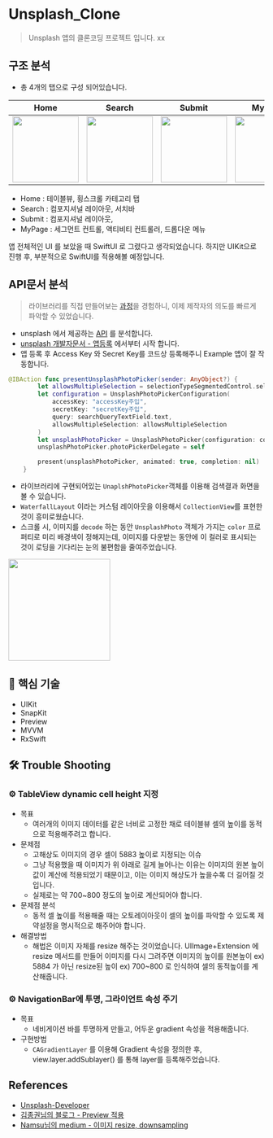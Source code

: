 # Unsplash_Clone

> Unsplash 앱의 클론코딩 프로젝트 입니다. 
xx

## 구조 분석 

- 총 4개의 탭으로 구성 되어있습니다. 

|Home|Search|Submit|MyPage|
|:---:|:---:|:---:|:---:|
|<img src="https://i.imgur.com/Od6p1nF.jpg" width="130">|<img src="https://i.imgur.com/x2K1pHs.jpg" width="130">|<img src="https://i.imgur.com/2SBSiw0.jpg" width="130">|<img src="https://i.imgur.com/DYuvl4c.png" width="130">|

- Home : 테이블뷰, 횡스크롤 카테고리 탭
- Search : 컴포지셔널 레이아웃, 서치바
- Submit : 컴포지셔널 레이아웃, 
- MyPage : 세그먼트 컨트롤, 액티비티 컨트롤러, 드롭다운 메뉴

앱 전체적인 UI 를 보았을 때 SwiftUI 로 그렸다고 생각되었습니다. 하지만 UIKit으로 진행 후, 부분적으로 SwiftUI를 적용해볼 예정입니다. 

## API문서 분석

> 라이브러리를 직접 만들어보는 [과정](https://hackmd.io/Cgetb0viSM-XVqJnAmp7bw)을 경험하니, 이제 제작자의 의도를 빠르게 파악할 수 있었습니다.

- unsplash 에서 제공하는 [API](https://github.com/unsplash/unsplash-photopicker-ios) 를 분석합니다. 
- [unsplash 개발자문서 - 앱등록](https://unsplash.com/documentation#registering-your-application) 에서부터 시작 합니다. 
- 앱 등록 후 Access Key 와 Secret Key를 코드상 등록해주니 Example 앱이 잘 작동합니다. 

```swift
@IBAction func presentUnsplashPhotoPicker(sender: AnyObject?) {
        let allowsMultipleSelection = selectionTypeSegmentedControl.selectedSegmentIndex == SelectionType.multiple.rawValue
        let configuration = UnsplashPhotoPickerConfiguration(
            accessKey: "accessKey주입",
            secretKey: "secretKey주입",
            query: searchQueryTextField.text,
            allowsMultipleSelection: allowsMultipleSelection
        )
        let unsplashPhotoPicker = UnsplashPhotoPicker(configuration: configuration)
        unsplashPhotoPicker.photoPickerDelegate = self

        present(unsplashPhotoPicker, animated: true, completion: nil)
    }

```

- 라이브러리에 구현되어있는 `UnaplshPhotoPicker`객체를 이용해 검색결과 화면을 볼 수 있습니다. 
- `WaterfallLayout` 이라는 커스텀 레이아웃을 이용해서 `CollectionView`를 표현한 것이 흥미로웠습니다. 
- 스크롤 시, 이미지를 `decode` 하는 동안 `UnsplashPhoto` 객체가 가지는 `color` 프로퍼티로 미리 배경색이 정해지는데, 이미지를 다운받는 동안에 이 컬러로 표시되는 것이 로딩을 기다리는 눈의 불편함을 줄여주었습니다.
<img src="https://i.imgur.com/nJ8aavk.jpg" width="200">

## 🔑 핵심 기술
- UIKit
- SnapKit
- Preview
- MVVM
- RxSwift

## 🛠️ Trouble Shooting

### ⚙️ TableView dynamic cell height 지정 
- 목표
    - 여러개의 이미지 데이터를 같은 너비로 고정한 채로 테이블뷰 셀의 높이를 동적으로 적용해주려고 합니다.
- 문제점
    - 고해상도 이미지의 경우 셀이 5883 높이로 지정되는 이슈
    - 그냥 적용했을 때 이미지가 위 아래로 길게 늘어나는 이유는 이미지의 원본 높이값이 계산에 적용되었기 때문이고, 이는 이미지 해상도가 높을수록 더 길어질 것입니다. 
    - 실제로는 약 700~800 정도의 높이로 계산되어야 합니다.
- 문제점 분석
    - 동적 셀 높이를 적용해줄 때는 오토레이아웃이 셀의 높이를 파악할 수 있도록 제약설정을 명시적으로 해주어야 합니다. 
- 해결방법
    - 해법은 이미지 자체를 resize 해주는 것이었습니다. UIImage+Extension 에 resize 메서드를 만들어 이미지를 다시 그려주면 이미지의 높이를 원본높이 ex) 5884 가 아닌 resize된 높이 ex) 700~800 로 인식하여 셀의 동적높이를 계산해줍니다. 
    
### ⚙️ NavigationBar에 투명, 그라이언트 속성 주기
- 목표
    - 네비게이션 바를 투명하게 만들고, 어두운 gradient 속성을 적용해줍니다.
- 구현방법
    - `CAGradientLayer` 를 이용해 Gradient 속성을 정의한 후, view.layer.addSublayer() 를 통해 layer를 등록해주었습니다.

## References
- [Unsplash-Developer](https://unsplash.com/developers)
- [김종권님의 블로그 - Preview 적용](https://ios-development.tistory.com/488)
- [Namsu님의 medium - 이미지 resize, downsampling](https://nsios.tistory.com/154)
